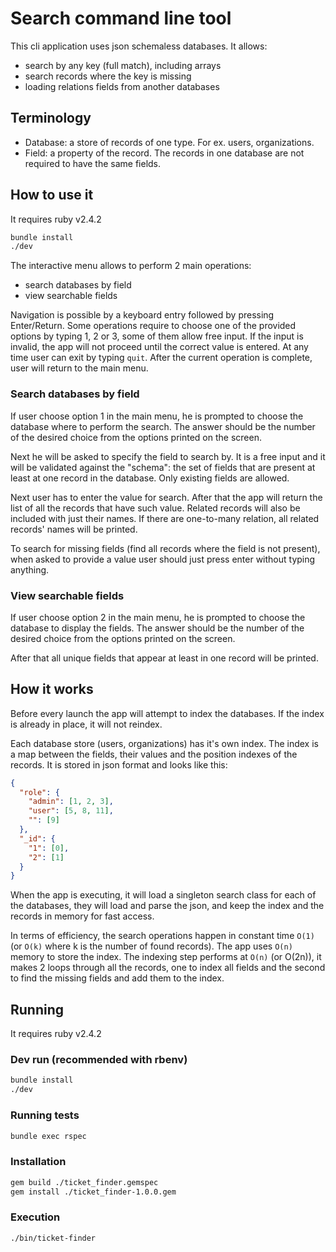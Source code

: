 # Search command line tool
This cli application uses json schemaless databases. It allows:
 - search by any key (full match), including arrays
 - search records where the key is missing
 - loading relations fields from another databases

## Terminology
- Database: a store of records of one type. For ex. users, organizations.
- Field: a property of the record. The records in one database are not required to have the same fields.

## How to use it
It requires ruby v2.4.2
```sh
bundle install
./dev
```

The interactive menu allows to perform 2 main operations:
 - search databases by field
 - view searchable fields

Navigation is possible by a keyboard entry followed by pressing Enter/Return. Some operations require to choose one of the provided options by typing 1, 2 or 3, some of them allow free input. If the input is invalid, the app will not proceed until the correct value is entered. At any time user can exit by typing `quit`. After the current operation is complete, user will return to the main menu.

### Search databases by field
If user choose option 1 in the main menu, he is prompted to choose the database where to perform the search. The answer should be the number of the desired choice from the options printed on the screen.

Next he will be asked to specify the field to search by. It is a free input and it will be validated against the "schema": the set of fields that are present at least at one record in the database. Only existing fields are allowed.

Next user has to enter the value for search. After that the app will return the list of all the records that have such value. Related records will also be included with just their names. If there are one-to-many relation, all related records' names will be printed.

To search for missing fields (find all records where the field is not present), when asked to provide a value user should just press enter without typing anything.

### View searchable fields
If user choose option 2 in the main menu, he is prompted to choose the database to display the fields. The answer should be the number of the desired choice from the options printed on the screen.

After that all unique fields that appear at least in one record will be printed.

## How it works
Before every launch the app will attempt to index the databases. If the index is already in place, it will not reindex.

Each database store (users, organizations) has it's own index. The index is a map between the fields, their values and the position indexes of the records. It is stored in json format and looks like this:
```json
{
  "role": {
    "admin": [1, 2, 3],
    "user": [5, 8, 11],
    "": [9]
  },
  "_id": {
    "1": [0],
    "2": [1]
  }
}
```

When the app is executing, it will load a singleton search class for each of the databases, they will load and parse the json, and  keep the index and the records in memory for fast access.

In terms of efficiency, the search operations happen in constant time `O(1)` (or `O(k)` where k is the number of found records). The app uses `O(n)` memory to store the index. The indexing step performs at `O(n)` (or O(2n)), it makes 2 loops through all the records, one to index all fields and the second to find the missing fields and add them to the index.

## Running
It requires ruby v2.4.2

### Dev run (recommended with rbenv)
```sh
bundle install
./dev
```

### Running tests
```sh
bundle exec rspec
```

### Installation
```sh
gem build ./ticket_finder.gemspec
gem install ./ticket_finder-1.0.0.gem
```

### Execution
```sh
./bin/ticket-finder
```

